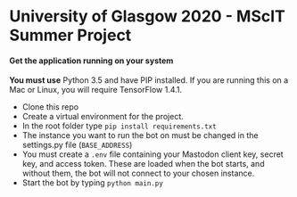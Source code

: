 # University of Glasgow 2020 - MScIT Summer Project


#### Get the application running on your system

**You must use** Python 3.5 and have PIP installed. If you are running this on a Mac or Linux, you will require TensorFlow 1.4.1.
- Clone this repo
- Create a virtual environment for the project. 
- In the root folder type `pip install requirements.txt`
- The instance you want to run the bot on must be changed in the settings.py file (`BASE_ADDRESS`)
- You must create a `.env` file containing your Mastodon client key, secret key, and access token. These are loaded when the bot starts, and without them, the bot will not connect to your chosen instance. 
- Start the bot by typing `python main.py`
